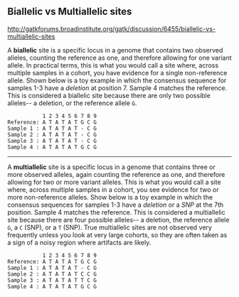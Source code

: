 ## Biallelic vs Multiallelic sites

http://gatkforums.broadinstitute.org/gatk/discussion/6455/biallelic-vs-multiallelic-sites

<p>A <strong>biallelic</strong> site is a specific locus in a genome that contains two observed alleles, counting the reference as one, and therefore allowing for one variant allele. In practical terms, this is what you would call a site where, across multiple samples in a cohort, you have evidence for a single non-reference allele. Shown below is a toy example in which the consensus sequence for samples 1-3 have a <em>deletion</em> at position 7. Sample 4 matches the reference. This is considered a biallelic site because there are only two possible alleles-- a deletion, or the reference allele <code>G</code>.</p>
<pre><code>           1 2 3 4 5 6 7 8 9
Reference: A T A T A T G C G
Sample 1 : A T A T A T - C G
Sample 2 : A T A T A T - C G
Sample 3 : A T A T A T - C G
Sample 4 : A T A T A T G C G</code></pre>
<hr />
<p>A <strong>multiallelic</strong> site is a specific locus in a genome that contains three or more observed alleles, again counting the reference as one, and therefore allowing for two or more variant alleles. This is what you would call a site where, across multiple samples in a cohort, you see evidence for two or more non-reference alleles. Show below is a toy example in which the consensus sequences for samples 1-3 have a <em>deletion</em> or a <em>SNP</em> at the 7th position. Sample 4 matches the reference. This is considered a multiallelic site because there are four possible alleles-- a deletion, the reference allele <code>G</code>, a <code>C</code> (SNP), or a <code>T</code> (SNP). True multiallelic sites are not observed very frequently unless you look at very large cohorts, so they are often taken as a sign of a noisy region where artifacts are likely. </p>
<pre><code>           1 2 3 4 5 6 7 8 9
Reference: A T A T A T G C G
Sample 1 : A T A T A T - C G
Sample 2 : A T A T A T C C G
Sample 3 : A T A T A T T C G
Sample 4 : A T A T A T G C G</code></pre>